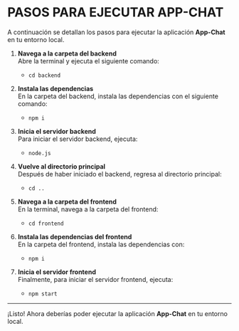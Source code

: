 # PASOS PARA EJECUTAR APP-CHAT

A continuación se detallan los pasos para ejecutar la aplicación **App-Chat** en tu entorno local.

1. **Navega a la carpeta del backend**  
   Abre la terminal y ejecuta el siguiente comando:
   - `cd backend`

2. **Instala las dependencias**  
   En la carpeta del backend, instala las dependencias con el siguiente comando:
   - `npm i`

3. **Inicia el servidor backend**  
   Para iniciar el servidor backend, ejecuta:
   - `node.js`

4. **Vuelve al directorio principal**  
   Después de haber iniciado el backend, regresa al directorio principal:
   - `cd ..`

5. **Navega a la carpeta del frontend**  
   En la terminal, navega a la carpeta del frontend:
   - `cd frontend`

6. **Instala las dependencias del frontend**  
   En la carpeta del frontend, instala las dependencias con:
   - `npm i`

7. **Inicia el servidor frontend**  
   Finalmente, para iniciar el servidor frontend, ejecuta:
   - `npm start`

---

¡Listo! Ahora deberías poder ejecutar la aplicación **App-Chat** en tu entorno local.

